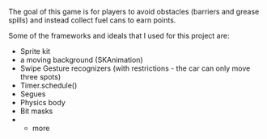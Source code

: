 The goal of this game is for players to avoid obstacles (barriers and grease spills) and instead collect fuel cans to earn points. 

Some of the frameworks and ideals that I used for this project are:
- Sprite kit
- a moving background (SKAnimation)
- Swipe Gesture recognizers (with restrictions - the car can only move three spots)
- Timer.schedule()
- Segues
- Physics body
- Bit masks
- + more
